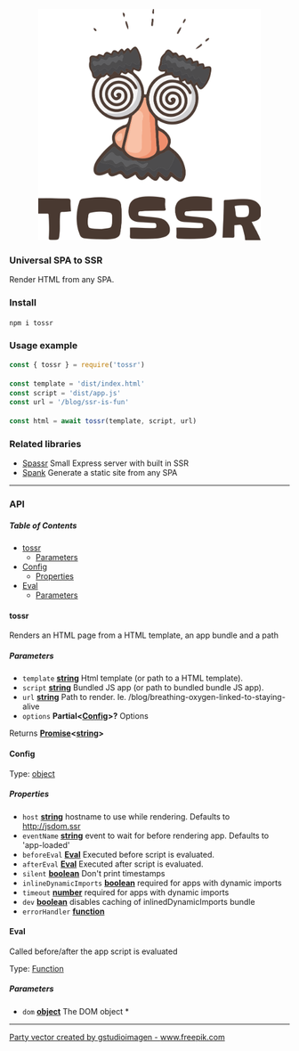 <div align="center">
    <img src="tossr_logo.svg" alt="tossr" width="400" /><br>
</div>

### Universal SPA to SSR

Render HTML from any SPA.

### Install

`npm i tossr`

### Usage example

```javascript
const { tossr } = require('tossr')

const template = 'dist/index.html'
const script = 'dist/app.js'
const url = '/blog/ssr-is-fun'

const html = await tossr(template, script, url)
```

### Related libraries

-   [Spassr](https://github.com/roxiness/spassr) Small Express server with built in SSR
-   [Spank](https://github.com/roxiness/spank) Generate a static site from any SPA

* * *

### API

<!-- Generated by documentation.js. Update this documentation by updating the source code. -->

##### Table of Contents

-   [tossr](#tossr)
    -   [Parameters](#parameters)
-   [Config](#config)
    -   [Properties](#properties)
-   [Eval](#eval)
    -   [Parameters](#parameters-1)

#### tossr

Renders an HTML page from a HTML template, an app bundle and a path

##### Parameters

-   `template` **[string](https://developer.mozilla.org/docs/Web/JavaScript/Reference/Global_Objects/String)** Html template (or path to a HTML template).
-   `script` **[string](https://developer.mozilla.org/docs/Web/JavaScript/Reference/Global_Objects/String)** Bundled JS app (or path to bundled bundle JS app).
-   `url` **[string](https://developer.mozilla.org/docs/Web/JavaScript/Reference/Global_Objects/String)** Path to render. Ie. /blog/breathing-oxygen-linked-to-staying-alive
-   `options` **Partial&lt;[Config](#config)>?** Options

Returns **[Promise](https://developer.mozilla.org/docs/Web/JavaScript/Reference/Global_Objects/Promise)&lt;[string](https://developer.mozilla.org/docs/Web/JavaScript/Reference/Global_Objects/String)>** 

#### Config

Type: [object](https://developer.mozilla.org/docs/Web/JavaScript/Reference/Global_Objects/Object)

##### Properties

-   `host` **[string](https://developer.mozilla.org/docs/Web/JavaScript/Reference/Global_Objects/String)** hostname to use while rendering. Defaults to <http://jsdom.ssr>
-   `eventName` **[string](https://developer.mozilla.org/docs/Web/JavaScript/Reference/Global_Objects/String)** event to wait for before rendering app. Defaults to 'app-loaded'
-   `beforeEval` **[Eval](#eval)** Executed before script is evaluated.
-   `afterEval` **[Eval](#eval)** Executed after script is evaluated.
-   `silent` **[boolean](https://developer.mozilla.org/docs/Web/JavaScript/Reference/Global_Objects/Boolean)** Don't print timestamps
-   `inlineDynamicImports` **[boolean](https://developer.mozilla.org/docs/Web/JavaScript/Reference/Global_Objects/Boolean)** required for apps with dynamic imports
-   `timeout` **[number](https://developer.mozilla.org/docs/Web/JavaScript/Reference/Global_Objects/Number)** required for apps with dynamic imports
-   `dev` **[boolean](https://developer.mozilla.org/docs/Web/JavaScript/Reference/Global_Objects/Boolean)** disables caching of inlinedDynamicImports bundle
-   `errorHandler` **[function](https://developer.mozilla.org/docs/Web/JavaScript/Reference/Statements/function)** 

#### Eval

Called before/after the app script is evaluated

Type: [Function](https://developer.mozilla.org/docs/Web/JavaScript/Reference/Statements/function)

##### Parameters

-   `dom` **[object](https://developer.mozilla.org/docs/Web/JavaScript/Reference/Global_Objects/Object)** The DOM object
    \*


---

<a href="https://www.freepik.com/vectors/party">Party vector created by gstudioimagen - www.freepik.com</a>
